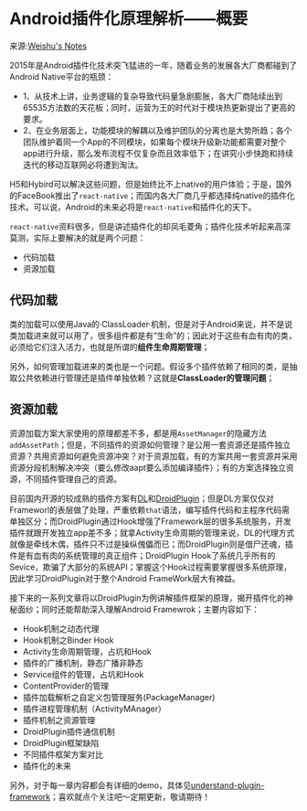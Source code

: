 # Android插件化原理解析——概要

来源:[Weishu's Notes](http://weishu.me/2016/01/28/understand-plugin-framework-overview/)

2015年是Android插件化技术突飞猛进的一年，随着业务的发展各大厂商都碰到了Android Native平台的瓶颈：

* 1、从技术上讲，业务逻辑的复杂导致代码量急剧膨胀，各大厂商陆续出到65535方法数的天花板；同时，运营为王的时代对于模块热更新提出了更高的要求。
* 2、在业务层面上，功能模块的解耦以及维护团队的分离也是大势所趋；各个团队维护着同一个App的不同模块，如果每个模块升级新功能都需要对整个app进行升级，那么发布流程不仅复杂而且效率低下；在讲究小步快跑和持续迭代的移动互联网必将遭到淘汰。

H5和Hybird可以解决这些问题，但是始终比不上native的用户体验；于是，国外的FaceBook推出了`react-native`；而国内各大厂商几乎都选择纯native的插件化技术。可以说，Android的未来必将是`react-native`和插件化的天下。

`react-native`资料很多，但是讲述插件化的却凤毛菱角；插件化技术听起来高深莫测，实际上要解决的就是两个问题：

* 代码加载
* 资源加载

## 代码加载

类的加载可以使用Java的·ClassLoader·机制，但是对于Android来说，并不是说类加载进来就可以用了，很多组件都是有“生命”的；因此对于这些有血有肉的类，必须给它们注入活力，也就是所谓的**组件生命周期管理**；

另外，如何管理加载进来的类也是一个问题。假设多个插件依赖了相同的类，是抽取公共依赖进行管理还是插件单独依赖？这就是**ClassLoader的管理问题**；

## 资源加载
资源加载方案大家使用的原理都差不多，都是用`AssetManager`的隐藏方法`addAssetPath`；但是，不同插件的资源如何管理？是公用一套资源还是插件独立资源？共用资源如何避免资源冲突？对于资源加载，有的方案共用一套资源并采用资源分段机制解决冲突（要么修改aapt要么添加编译插件）；有的方案选择独立资源，不同插件管理自己的资源。

目前国内开源的较成熟的插件方案有[DL](https://github.com/singwhatiwanna/dynamic-load-apk)和[DroidPlugin](https://github.com/Qihoo360/DroidPlugin)；但是DL方案仅仅对Frameworl的表层做了处理，严重依赖`that`语法，编写插件代码和主程序代码需单独区分；而DroidPlugin通过Hook增强了Framework层的很多系统服务，开发插件就跟开发独立app差不多；就拿Activity生命周期的管理来说，DL的代理方式就像是牵线木偶，插件只不过是操纵傀儡而已；而DroidPlugin则是借尸还魂，插件是有血有肉的系统管理的真正组件；DroidPlugin Hook了系统几乎所有的Sevice，欺骗了大部分的系统API；掌握这个Hook过程需要掌握很多系统原理，因此学习DroidPlugin对于整个Android FrameWork层大有裨益。

接下来的一系列文章将以DroidPlugin为例讲解插件框架的原理，揭开插件化的神秘面纱；同时还能帮助深入理解Android Framewrok；主要内容如下：

* Hook机制之动态代理
* Hook机制之Binder Hook
* Activity生命周期管理，占坑和Hook
* 插件的广播机制，静态广播非静态
* Service组件的管理，占坑和Hook
* ContentProvider的管理
* 插件加载解析之自定义包管理服务(PackageManager)
* 插件进程管理机制（ActivityMAnager）
* 插件机制之资源管理
* DroidPlugin插件通信机制
* DroidPlugin框架缺陷
* 不同插件框架方案对比
* 插件化的未来

另外，对于每一章内容都会有详细的demo，具体见[understand-plugin-framework](https://github.com/tiann/understand-plugin-framework)；喜欢就点个关注吧～定期更新，敬请期待！